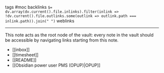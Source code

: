 tags #moc
backlinks `$= dv.array(dv.current().file.inlinks).filter(inlink => !dv.current().file.outlinks.some(outlink => outlink.path === inlink.path)).join(" ")`
weblinks 
___
This note acts as the root node of the vault: every note in the vault should be accessible by navigating links starting from this note.

- [[inbox]]
- [[timesheet]]
- [[README]]
- [[Obsidian power user PMS (OPUP)|OPUP]]